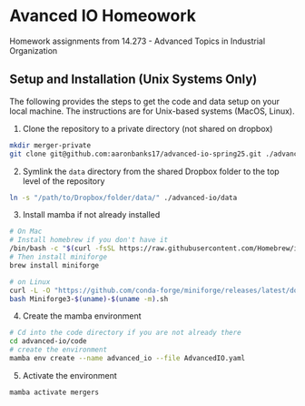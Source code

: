 # Avanced IO Homeowork

Homework assignments from 14.273 - Advanced Topics in Industrial Organization

## Setup and Installation (Unix Systems Only)
The following provides the steps to get the code and data setup on your local machine. The instructions are for Unix-based systems (MacOS, Linux). 

1) Clone the repository to a private directory (not shared on dropbox)
```bash
mkdir merger-private
git clone git@github.com:aaronbanks17/advanced-io-spring25.git ./advanced-io/code
```
2) Symlink the `data` directory from the shared Dropbox folder to the top level of the repository
```bash
ln -s "/path/to/Dropbox/folder/data/" ./advanced-io/data
```
3) Install mamba if not already installed
```bash
# On Mac
# Install homebrew if you don't have it
/bin/bash -c "$(curl -fsSL https://raw.githubusercontent.com/Homebrew/install/HEAD/install.sh)"
# Then install miniforge
brew install miniforge

# on Linux
curl -L -O "https://github.com/conda-forge/miniforge/releases/latest/download/Miniforge3-$(uname)-$(uname -m).sh"
bash Miniforge3-$(uname)-$(uname -m).sh
```
4) Create the mamba environment
```bash
# Cd into the code directory if you are not already there
cd advanced-io/code
# create the environment
mamba env create --name advanced_io --file AdvancedIO.yaml
```
5) Activate the environment
```bash
mamba activate mergers
```